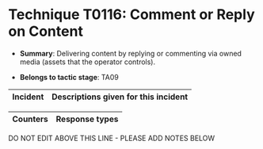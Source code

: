 # Technique T0116: Comment or Reply on Content

* **Summary**: Delivering content by replying or commenting via owned media (assets that the operator controls). 

* **Belongs to tactic stage**: TA09


| Incident | Descriptions given for this incident |
| -------- | -------------------- |



| Counters | Response types |
| -------- | -------------- |


DO NOT EDIT ABOVE THIS LINE - PLEASE ADD NOTES BELOW